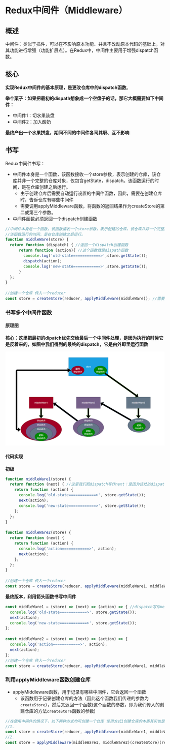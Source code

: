 # Redux中间件（Middleware）

## 概述

中间件：类似于插件，可以在不影响原本功能、并且不改动原本代码的基础上，对其功能进行增强（功能扩展点）。在Redux中，中间件主要用于增强dispatch函数。

## 核心

**实现Redux中间件的基本原理，是更改仓库中的dispatch函数**。

**举个栗子：如果把最初的dispath想象成一个空盘子的话，那它大概需要如下中间件：**

- 中间件1：切水果装盘
- 中间件2：加入酸奶

**最终产出一个水果拼盘，期间不同的中间件各司其职、互不影响**

## 书写

Redux中间件书写：

- 中间件本身是一个函数，该函数接收一个store参数，表示创建的仓库，该仓库并非一个完整的仓库对象，仅包含getState，dispatch。该函数运行的时间，是在仓库创建之后运行。
  - 由于创建仓库后需要自动运行设置的中间件函数，因此，需要在创建仓库时，告诉仓库有哪些中间件
  - 需要调用applyMiddleware函数，将函数的返回结果作为createStore的第二或第三个参数。
- 中间件函数必须返回一个dispatch创建函数

```js
//中间件本身是一个函数，该函数接收一个store参数，表示创建的仓库，该仓库并非一个完整的仓库对象，仅包含getState，dispatch
//该函数运行的时间，是在仓库创建之后运行。
function middleWare(store) { 
  return function (dispatch) { //返回一个dispatch创建函数
      return function (action){ //这个函数就是dispath函数
        console.log('old-state============>',store.getState());
        dispatch(action);
        console.log('new-state============>',store.getState());
      }
  };
}

//创建一个仓库 传入一个reducer
const store = createStore(reducer, applyMiddleware(middleWare)); //需要调用applyMiddleware函数，将函数的返回结果作为createStore的第二或第三个参数。若需要使用第二个参数赋给仓库状态赋初值，applyMiddleware函数作为第三个参数
```

### 书写多个中间件函数

#### 原理图

**核心：这里把最初的dipatch优先交给最后一个中间件处理，是因为执行的时候它是反着来的，如图中我们得到的最终的dispatch，它是由外即里运行函数**

![image-20220803004943332](7-9.Redux中间件/image-20220803004943332.png)

#### 代码实现

**初级**

```js
function middleWare1(store) {
  return function (next) { //这里我们把dispatch写作next：是因为该处的dispatch是下一个（后一个）中间件传递过来的
    return function (action) {
      console.log('old-state============>', store.getState());
      next(action);
      console.log('new-state============>', store.getState());
    };
  };
}

function middleWare2(store) {
  return function (next) {
    return function (action) {
      console.log('action============>', action);
      next(action);
    };
  };
}

//创建一个仓库 传入一个reducer
const store = createStore(reducer, applyMiddleware(middleWare1, middleWare2));
```

**最终版本，利用箭头函数书写中间件**

```js
const middleWare1 = (store) => (next) => (action) => { //dispatch写作next：是因为该处的dispatch是下一个（后一个）中间件传递过来的
  console.log('old-state============>', store.getState());
  next(action);
  console.log('new-state============>', store.getState());
};

const middleWare2 = (store) => (next) => (action) => {
  console.log('action============>', action);
  next(action);
};
//创建一个仓库 传入一个reducer
const store = createStore(reducer, applyMiddleware(middleWare1, middleWare2));
```



### 利用applyMiddleware函数创建仓库


- applyMiddleware函数，用于记录有哪些中间件，它会返回一个函数
  - 该函数用于记录创建仓库的方法（因此这个函数我们传递的参数为`createStore`），然后又返回一个函数(这个函数的参数，即为我们传入的创建仓库的方法`createStore`函数的参数)

```js
//在使用中间件的情况下，以下两种方式均可创建一个仓库 使用方式1创建仓库的本质其实也是通过方式2创建一个仓库
//1.
const store = createStore(reducer, applyMiddleware(middleWare1, middleWare2));
//2.
const store = applyMiddleware(middleWare1, middleWare2)(createStore)(reducer);
```

